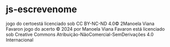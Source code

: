 # js-escrevenome
jogo do certoestá licenciado sob CC BY-NC-ND 4.0© 2Manoela Viana Favaron 
jogo do acerto © 2024 por Manoela Viana Favaron está licenciado sob Creative Commons Atribuição-NãoComercial-SemDerivações 4.0 Internacional
